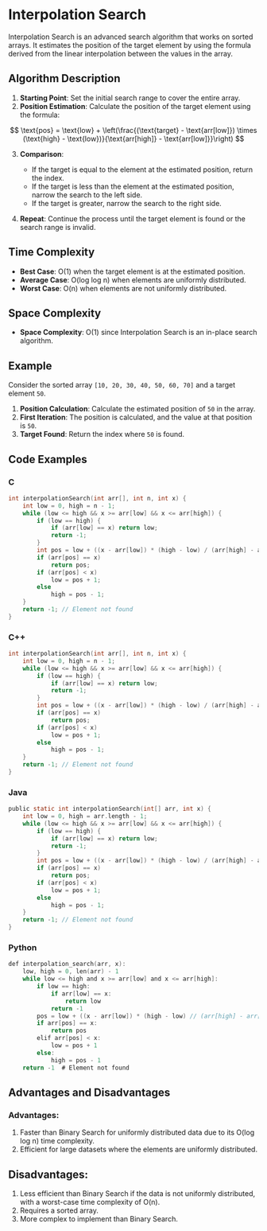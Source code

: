 # Interpolation Search

Interpolation Search is an advanced search algorithm that works on sorted arrays. It estimates the position of the target element by using the formula derived from the linear interpolation between the values in the array.

## Algorithm Description

1. **Starting Point**: Set the initial search range to cover the entire array.
2. **Position Estimation**: Calculate the position of the target element using the formula:

$$
\text{pos} = \text{low} + \left(\frac{(\text{target} - \text{arr[low]}) \times (\text{high} - \text{low})}{\text{arr[high]} - \text{arr[low]}}\right)
$$



3. **Comparison**:
   - If the target is equal to the element at the estimated position, return the index.
   - If the target is less than the element at the estimated position, narrow the search to the left side.
   - If the target is greater, narrow the search to the right side.

4. **Repeat**: Continue the process until the target element is found or the search range is invalid.

## Time Complexity

- **Best Case**: O(1) when the target element is at the estimated position.
- **Average Case**: O(log log n) when elements are uniformly distributed.
- **Worst Case**: O(n) when elements are not uniformly distributed.

## Space Complexity

- **Space Complexity**: O(1) since Interpolation Search is an in-place search algorithm.

## Example

Consider the sorted array `[10, 20, 30, 40, 50, 60, 70]` and a target element `50`.

1. **Position Calculation**: Calculate the estimated position of `50` in the array.
2. **First Iteration**: The position is calculated, and the value at that position is `50`.
3. **Target Found**: Return the index where `50` is found.

## Code Examples

### C

```c
int interpolationSearch(int arr[], int n, int x) {
    int low = 0, high = n - 1;
    while (low <= high && x >= arr[low] && x <= arr[high]) {
        if (low == high) {
            if (arr[low] == x) return low;
            return -1;
        }
        int pos = low + ((x - arr[low]) * (high - low) / (arr[high] - arr[low]));
        if (arr[pos] == x)
            return pos;
        if (arr[pos] < x)
            low = pos + 1;
        else
            high = pos - 1;
    }
    return -1; // Element not found
}
```
### C++

```c
int interpolationSearch(int arr[], int n, int x) {
    int low = 0, high = n - 1;
    while (low <= high && x >= arr[low] && x <= arr[high]) {
        if (low == high) {
            if (arr[low] == x) return low;
            return -1;
        }
        int pos = low + ((x - arr[low]) * (high - low) / (arr[high] - arr[low]));
        if (arr[pos] == x)
            return pos;
        if (arr[pos] < x)
            low = pos + 1;
        else
            high = pos - 1;
    }
    return -1; // Element not found
}

```

### Java

```c
public static int interpolationSearch(int[] arr, int x) {
    int low = 0, high = arr.length - 1;
    while (low <= high && x >= arr[low] && x <= arr[high]) {
        if (low == high) {
            if (arr[low] == x) return low;
            return -1;
        }
        int pos = low + ((x - arr[low]) * (high - low) / (arr[high] - arr[low]));
        if (arr[pos] == x)
            return pos;
        if (arr[pos] < x)
            low = pos + 1;
        else
            high = pos - 1;
    }
    return -1; // Element not found
}

```

### Python

```c
def interpolation_search(arr, x):
    low, high = 0, len(arr) - 1
    while low <= high and x >= arr[low] and x <= arr[high]:
        if low == high:
            if arr[low] == x:
                return low
            return -1
        pos = low + ((x - arr[low]) * (high - low) // (arr[high] - arr[low]))
        if arr[pos] == x:
            return pos
        elif arr[pos] < x:
            low = pos + 1
        else:
            high = pos - 1
    return -1  # Element not found

```

## Advantages and Disadvantages

### Advantages:
1. Faster than Binary Search for uniformly distributed data due to its O(log log n) time complexity.
2. Efficient for large datasets where the elements are uniformly distributed.

## Disadvantages:
1. Less efficient than Binary Search if the data is not uniformly distributed, with a worst-case time complexity of O(n).
2. Requires a sorted array.
3. More complex to implement than Binary Search.

